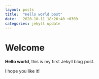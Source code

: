 ```yaml
---
layout: posts
title:  "Hello world post"
date:   2020-10-11 18:20:40 +0300
categories: jekyll update
---
```

# Welcome

**Hello world**, this is my first Jekyll blog post.

I hope you like it!